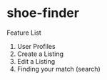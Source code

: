 # shoe-finder

Feature List
1. User Profiles
2. Create a Listing
3. Edit a Listing
4. Finding your match (search)
